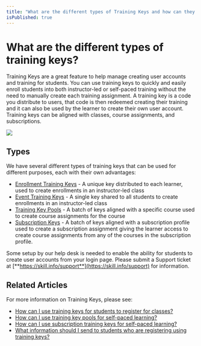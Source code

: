 ```yaml
---
title: "What are the different types of Training Keys and how can they be used?"
isPublished: true
---
```


# What are the different types of training keys?

Training Keys are a great feature to help manage creating user accounts and training for students. You can use training keys to quickly and easily enroll students into both instructor-led or self-paced training without the need to manually create each training assignment. A training key is a code you distribute to users, that code is then redeemed creating their training and it can also be used by the learner to create their own user account. Training keys can be aligned with classes, course assignments, and subscriptions. 

![](/tms/images/generic-training-keys.png)

## Types

We have several different types of training keys that can be used for different purposes, each with their own advantages:

- [Enrollment Training Keys](/tms/tms-administrators/classes/training-keys/class-training-keys.md) - A unique key distributed to each learner, used to create enrollments in an instructor-led class
- [Event Training Keys](/tms/tms-administrators/classes/training-keys/class-training-keys.md) - A single key shared to all students to create enrollments in an instructor-led class
- [Training Key Pools](/tms/tms-administrators/self-paced-learning-and-subscriptions/training-key-pool.md) - A batch of keys aligned with a specific course used to create course assignments for the course
- [Subscription Keys](/tms/tms-administrators/self-paced-learning-and-subscriptions/subscription-training-keys.md) - A batch of keys aligned with a subscription profile used to create a subscription assignment giving the learner access to create course assignments from any of the courses in the subscription profile.

Some setup by our help desk is needed to enable the ability for students to create user accounts from your login page. Please submit a Support ticket at [**https://skill.info/support**](https://skill.info/support) for information.

## Related Articles

For more information on Training Keys, please see:
- [How can I use training keys for students to register for classes?](/tms/tms-administrators/classes/training-keys/class-training-keys.md)
- [How can I use training key pools for self-paced learning?](/tms/tms-administrators/self-paced-learning-and-subscriptions/training-key-pool.md)
- [How can I use subscription training keys for self-paced learning?](/tms/tms-administrators/self-paced-learning-and-subscriptions/subscription-training-keys.md)
- [What information should I send to students who are registering using training keys?](/tms/tms-administrators/classes/training-keys/information-to-send-to-students-who-are-registering-using-training-keys.md)
